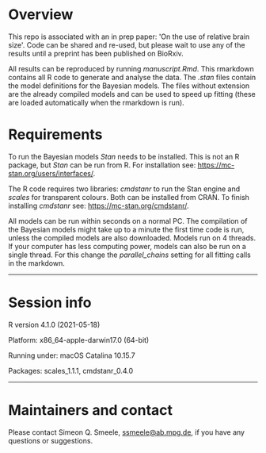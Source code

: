 # Overview

This repo is associated with an in prep paper: 'On the use of relative brain size'. Code can be shared and re-used, but please wait to use any of the results until a preprint has been published on BioRxiv. 

All results can be reproduced by running *manuscript.Rmd*. This rmarkdown contains all R code to generate and analyse the data. The *.stan* files contain the model definitions for the Bayesian models. The files without extension are the already compiled models and can be used to speed up fitting (these are loaded automatically when the rmarkdown is run).

# Requirements

To run the Bayesian models *Stan* needs to be installed. This is not an R package, but *Stan* can be run from R. For installation see: https://mc-stan.org/users/interfaces/. 

The R code requires two libraries: *cmdstanr* to run the Stan engine and *scales* for transparent colours. Both can be installed from CRAN. To finish installing *cmdstanr* see: https://mc-stan.org/cmdstanr/. 

All models can be run within seconds on a normal PC. The compilation of the Bayesian models might take up to a minute the first time code is run, unless the compiled models are also downloaded. Models run on 4 threads. If your computer has less computing power, models can also be run on a single thread. For this change the *parallel_chains* setting for all fitting calls in the markdown. 

------------------------------------------------

# Session info

R version 4.1.0 (2021-05-18) 

Platform: x86_64-apple-darwin17.0 (64-bit)

Running under: macOS Catalina 10.15.7

Packages: scales_1.1.1, cmdstanr_0.4.0

------------------------------------------------

# Maintainers and contact

Please contact Simeon Q. Smeele, <ssmeele@ab.mpg.de>, if you have any questions or suggestions. 

